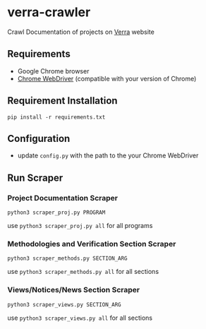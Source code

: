 # verra-crawler
Crawl Documentation of projects on [Verra](https://verra.org/) website

## Requirements

- Google Chrome browser
- [Chrome WebDriver](https://www.chromedriverdownload.com/en/downloads/chromedriver-129-download) (compatible with your version of Chrome) 

## Requirement Installation
```
pip install -r requirements.txt
```

## Configuration
- update `config.py` with the path to the your Chrome WebDriver

## Run Scraper
### Project Documentation Scraper
```
python3 scraper_proj.py PROGRAM
```
use `python3 scraper_proj.py all` for all programs

### Methodologies and Verification Section Scraper
```
python3 scraper_methods.py SECTION_ARG
```
use `python3 scraper_methods.py all` for all sections

### Views/Notices/News Section Scraper
```
python3 scraper_views.py SECTION_ARG
```
use `python3 scraper_views.py all` for all sections


